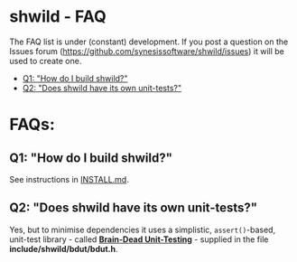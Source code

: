# shwild - FAQ <!-- omit in toc -->

The FAQ list is under (constant) development. If you post a question on the
Issues forum (https://github.com/synesissoftware/shwild/issues)
it will be used to create one.

- [Q1: "How do I build shwild?"](#q1-how-do-i-build-shwild)
- [Q2: "Does shwild have its own unit-tests?"](#q2-does-shwild-have-its-own-unit-tests)


# FAQs: <!-- omit in toc -->

## Q1: "How do I build shwild?"

See instructions in [INSTALL.md](./INSTALL.md).

## Q2: "Does shwild have its own unit-tests?"

Yes, but to minimise dependencies it uses a simplistic, `assert()`-based, unit-test library - called [**Brain-Dead Unit-Testing**](https://synesissoftware.com/bdut) - supplied in the file **include/shwild/bdut/bdut.h**.


<!-- ########################### end of file ########################### -->

